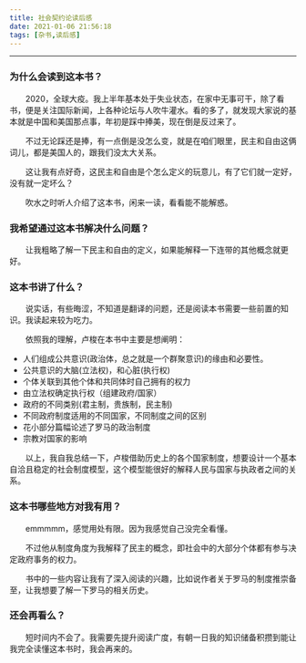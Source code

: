 ```yaml
---
title: 社会契约论读后感
date: 2021-01-06 21:56:18
tags: [杂书,读后感]
---
```

---
### 为什么会读到这本书？
&emsp;&emsp;2020，全球大疫。我上半年基本处于失业状态，在家中无事可干，除了看书，便是关注国际新闻，上各种论坛与人吹牛灌水。看的多了，就发现大家说的基本就是中国和美国那点事，年初是踩中捧美，现在倒是反过来了。

&emsp;&emsp;不过无论踩还是捧，有一点倒是没怎么变，就是在咱们眼里，民主和自由这俩词儿，都是美国人的，跟我们没太大关系。

&emsp;&emsp;这让我有点好奇，这民主和自由是个怎么定义的玩意儿，有了它们就一定好，没有就一定坏么？

&emsp;&emsp;吹水之时听人介绍了这本书，闲来一读，看看能不能解惑。

<!--more-->

### 我希望通过这本书解决什么问题？
&emsp;&emsp;让我粗略了解一下民主和自由的定义，如果能解释一下连带的其他概念就更好。

### 这本书讲了什么？
&emsp;&emsp;说实话，有些晦涩，不知道是翻译的问题，还是阅读本书需要一些前置的知识。我读起来较为吃力。

&emsp;&emsp;依照我的理解，卢梭在本书中主要是想阐明：
- 人们组成公共意识(政治体，总之就是一个群聚意识)的缘由和必要性。
- 公共意识的大脑(立法权)，和心脏(执行权)
- 个体关联到其他个体和共同体时自己拥有的权力
- 由立法权确定执行权（组建政府/国家）
- 政府的不同类别(君主制，贵族制，民主制)
- 不同政府制度适用的不同国家，不同制度之间的区别
- 花小部分篇幅论述了罗马的政治制度
- 宗教对国家的影响

&emsp;&emsp;以上，我自我总结一下，卢梭借助历史上的各个国家制度，想要设计一个基本自洽且稳定的社会制度模型，这个模型能很好的解释人民与国家与执政者之间的关系。

### 这本书哪些地方对我有用？

&emsp;&emsp;emmmmm，感觉用处有限。因为我感觉自己没完全看懂。

&emsp;&emsp;不过他从制度角度为我解释了民主的概念，即社会中的大部分个体都有参与决定政府事务的权力。

&emsp;&emsp;书中的一些内容让我有了深入阅读的兴趣，比如说作者关于罗马的制度推崇备至，让我想要了解一下罗马的相关历史。

### 还会再看么？
&emsp;&emsp;短时间内不会了。我需要先提升阅读广度，有朝一日我的知识储备积攒到能让我完全读懂这本书时，我会再来的。